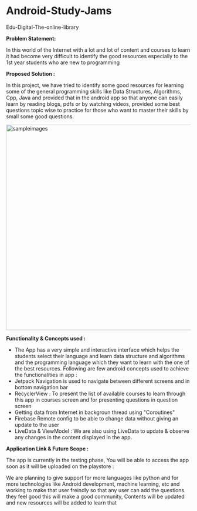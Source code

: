# Android-Study-Jams

Edu-Digital-The-online-library

<b> Problem Statement: </b>

In this world of the Internet with a lot and lot of content and courses to learn it had become very difficult to identify the good resources especially to the 1st year students who are new to programming 

<b> Proposed Solution : </b>

In this project, we have tried to identify some good resources for learning some of the general programming skills like Data Structures, Algorithms, Cpp, Java and provided that in the android app so that anyone can easily learn by reading blogs, pdfs or by watching videos, provided some best questions topic wise to practice for those who want to master their skills by small some good questions.

<img width="559" alt="sampleimages" src="https://user-images.githubusercontent.com/18289261/142846646-a6858641-ad88-43aa-b8bb-b690fd7126f1.png">
    	  	
<b> Functionality & Concepts used : </b>

- The App has a very simple and interactive interface which helps the students select their language and learn data structure and algorithms and the programming language which they want to learn with the one of the best resources. Following are few android concepts used to achieve the functionalities in app : 
- Jetpack Navigation is used to navigate between different screens and in bottom navigation bar
- RecyclerView : To present the list of available courses to learn through this app in courses screen and for presenting questions in question screen
- Getting data from Internet in backgroun thread using "Coroutines"
- Firebase Remote config to be able to change data without giving an update to the user
- LiveData & ViewModel : We are also using LiveData to update & observe any changes in the content displayed in the app.

<b> Application Link & Future Scope : </b>

The app is currently in the testing phase, You will be able to access the app soon as it will be uploaded on the playstore :

We are planning to give support for more languages like python and for more technologies like Android development, machine learning, etc
and working to make that user freindly so that any user can add the questions they feel good this will make a good community,
Contents will be updated and new resources will be added to learn that

